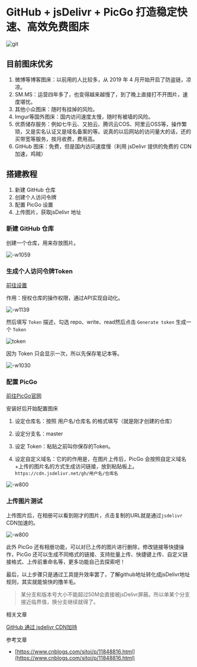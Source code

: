 # GitHub + jsDelivr + PicGo 打造稳定快速、高效免费图床

![git](https://cdn.jsdelivr.net/gh/qqlcx5/figure-bed@1.0/img/20200710230327.jpg)

## 目前图床优劣

1. 微博等博客图床：以前用的人比较多，从 2019 年 4 月开始开启了防盗链，凉凉。
2. SM.MS：运营四年多了，也变得越来越慢了，到了晚上直接打不开图片，速度堪忧。
3. 其他小众图床：随时有挂掉的风险。
4. Imgur等国外图床：国内访问速度太慢，随时有被墙的风险。
5. 优质储存服务：例如七牛云、又拍云、腾讯云COS、阿里云OSS等，操作繁琐，又是实名认证又是域名备案的等。说真的以后网站的访问量大的话，还的买带宽等服务，按月收费，费用高。
6. GitHub 图床：免费，但是国内访问速度慢（利用 jsDelivr 提供的免费的 CDN 加速，鸡贼）

## 搭建教程

1. 新建 GitHub 仓库
2. 创建个人访问令牌
3. 配置 PicGo 设置
4. 上传图片，获取jsDelivr 地址

### 新建 GitHub 仓库

创建一个仓库，用来存放图片。

![-w1059](https://cdn.jsdelivr.net/gh/qqlcx5/figure-bed@1.0/img/20200710230340.jpg)

### 生成个人访问令牌Token

[前往设置](https://github.com/settings/tokens)

作用：授权仓库的操作权限，通过API实现自动化。

![-w1139](https://cdn.jsdelivr.net/gh/qqlcx5/figure-bed@1.0/img/20200710230334.jpg)

然后填写 `Token` 描述，勾选 repo、write、read然后点击 `Generate token` 生成一个 `Token`

![token](https://cdn.jsdelivr.net/gh/qqlcx5/figure-bed@1.0/img/20200714002302.jpg)


因为 Token 只会显示一次，所以先保存笔记本等。

![-w1030](https://cdn.jsdelivr.net/gh/qqlcx5/figure-bed@1.0/img/20200710230337.jpg)

### 配置 PicGo
[前往PicGo官网](https://github.com/Molunerfinn/picgo/releases)

安装好后开始配置图床

1. 设定仓库名：按照 用户名/仓库名 的格式填写（就是刚才创建的仓库）

2. 设定分支名：master

3. 设定 Token：粘贴之前叫你保存的Token。

1. 设定自定义域名：它的的作用是，在图片上传后，PicGo 会按照自定义域名+上传的图片名的方式生成访问链接，放到粘贴板上。
`https://cdn.jsdelivr.net/gh/用户名/仓库名`

![-w800](https://cdn.jsdelivr.net/gh/qqlcx5/figure-bed@1.0/img/20200710230329.jpg)

### 上传图片测试
上传图片后，在相册可以看到刚才的图片，点击复制的URL就是通过`jsdelivr` CDN加速的。

![-w800](https://cdn.jsdelivr.net/gh/qqlcx5/figure-bed@1.0/img/20200710230348.jpg)

此外 PicGo 还有相册功能，可以对已上传的图片进行删除，修改链接等快捷操作，PicGo 还可以生成不同格式的链接、支持批量上传、快捷键上传、自定义链接格式、上传前重命名等，更多功能自己去探索吧！

最后，以上步骤只是通过工具提升效率罢了，了解github地址转化成jsDelivr地址规则，其实就能愉快的撸羊毛。

> 某分支和版本号大小不能超过50M会直接被jsDelivr屏蔽。所以单某个分支接近临界值，换分支继续就得了。


相关文章

[GitHub 通过 jsdelivr CDN加持](https://qqlcx5.github.io/other/github/)


参考文章
- [https://www.cnblogs.com/sitoi/p/11848816.html](https://www.cnblogs.com/sitoi/p/11848816.html)